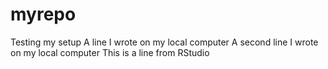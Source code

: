 # myrepo
Testing my setup
A line I wrote on my local computer
A second line I wrote on my local computer
This is a line from RStudio
